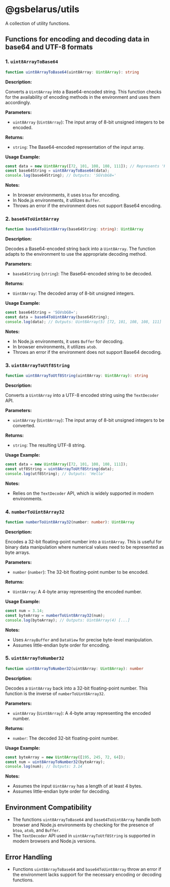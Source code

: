 # @gsbelarus/utils

A collection of utility functions.

## Functions for encoding and decoding data in base64 and UTF-8 formats

### 1. `uint8ArrayToBase64`

```typescript
function uint8ArrayToBase64(uint8Array: Uint8Array): string
```

**Description:**

Converts a `Uint8Array` into a Base64-encoded string. This function checks for the availability of encoding methods in the environment and uses them accordingly.

**Parameters:**

- `uint8Array` (`Uint8Array`): The input array of 8-bit unsigned integers to be encoded.

**Returns:**

- `string`: The Base64-encoded representation of the input array.

**Usage Example:**

```typescript
const data = new Uint8Array([72, 101, 108, 108, 111]); // Represents 'Hello'
const base64String = uint8ArrayToBase64(data);
console.log(base64String); // Outputs: 'SGVsbG8='
```

**Notes:**

- In browser environments, it uses `btoa` for encoding.
- In Node.js environments, it utilizes `Buffer`.
- Throws an error if the environment does not support Base64 encoding.

### 2. `base64ToUint8Array`

```typescript
function base64ToUint8Array(base64String: string): Uint8Array
```

**Description:**

Decodes a Base64-encoded string back into a `Uint8Array`. The function adapts to the environment to use the appropriate decoding method.

**Parameters:**

- `base64String` (`string`): The Base64-encoded string to be decoded.

**Returns:**

- `Uint8Array`: The decoded array of 8-bit unsigned integers.

**Usage Example:**

```typescript
const base64String = 'SGVsbG8=';
const data = base64ToUint8Array(base64String);
console.log(data); // Outputs: Uint8Array(5) [72, 101, 108, 108, 111]
```

**Notes:**

- In Node.js environments, it uses `Buffer` for decoding.
- In browser environments, it utilizes `atob`.
- Throws an error if the environment does not support Base64 decoding.

### 3. `uint8ArrayToUtf8String`

```typescript
function uint8ArrayToUtf8String(uint8Array: Uint8Array): string
```

**Description:**

Converts a `Uint8Array` into a UTF-8 encoded string using the `TextDecoder` API.

**Parameters:**

- `uint8Array` (`Uint8Array`): The input array of 8-bit unsigned integers to be converted.

**Returns:**

- `string`: The resulting UTF-8 string.

**Usage Example:**

```typescript
const data = new Uint8Array([72, 101, 108, 108, 111]);
const utf8String = uint8ArrayToUtf8String(data);
console.log(utf8String); // Outputs: 'Hello'
```

**Notes:**

- Relies on the `TextDecoder` API, which is widely supported in modern environments.

### 4. `numberToUint8Array32`

```typescript
function numberToUint8Array32(number: number): Uint8Array
```

**Description:**

Encodes a 32-bit floating-point number into a `Uint8Array`. This is useful for binary data manipulation where numerical values need to be represented as byte arrays.

**Parameters:**

- `number` (`number`): The 32-bit floating-point number to be encoded.

**Returns:**

- `Uint8Array`: A 4-byte array representing the encoded number.

**Usage Example:**

```typescript
const num = 3.14;
const byteArray = numberToUint8Array32(num);
console.log(byteArray); // Outputs: Uint8Array(4) [...]
```

**Notes:**

- Uses `ArrayBuffer` and `DataView` for precise byte-level manipulation.
- Assumes little-endian byte order for encoding.

### 5. `uint8ArrayToNumber32`

```typescript
function uint8ArrayToNumber32(uint8Array: Uint8Array): number
```

**Description:**

Decodes a `Uint8Array` back into a 32-bit floating-point number. This function is the inverse of `numberToUint8Array32`.

**Parameters:**

- `uint8Array` (`Uint8Array`): A 4-byte array representing the encoded number.

**Returns:**

- `number`: The decoded 32-bit floating-point number.

**Usage Example:**

```typescript
const byteArray = new Uint8Array([195, 245, 72, 64]);
const num = uint8ArrayToNumber32(byteArray);
console.log(num); // Outputs: 3.14
```

**Notes:**

- Assumes the input `Uint8Array` has a length of at least 4 bytes.
- Assumes little-endian byte order for decoding.

## Environment Compatibility

- The functions `uint8ArrayToBase64` and `base64ToUint8Array` handle both browser and Node.js environments by checking for the presence of `btoa`, `atob`, and `Buffer`.
- The `TextDecoder` API used in `uint8ArrayToUtf8String` is supported in modern browsers and Node.js versions.

## Error Handling

- Functions `uint8ArrayToBase64` and `base64ToUint8Array` throw an error if the environment lacks support for the necessary encoding or decoding functions.

